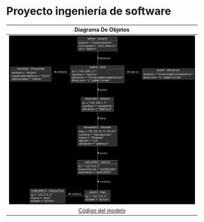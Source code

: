 # Proyecto ingeniería de software

|Diagrama De Objetos|
|:-:|
|![Imagen](DiagramaDeObjetos.PNG)|
|[Código del modelo](DiagramaObjetos.plantuml)|